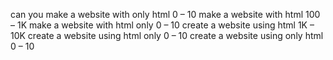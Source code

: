 


can you make a website with only html
0 – 10
make a website with html
100 – 1K
make a website with html only
0 – 10
create a website using html
1K – 10K
create a website using html only
0 – 10
create a website using only html
0 – 10